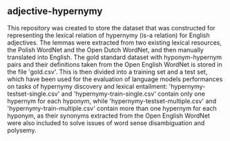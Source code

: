 ## adjective-hypernymy
This repository was created to store the dataset that was constructed for representing the lexical relation of hypernymy (is-a relation) for English adjectives. 
The lemmas were extracted from two existing lexical resources, the Polish WordNet and the Open Dutch WordNet, and then manually translated into English.
The gold standard dataset with hyponym-hypernym pairs and their definitions taken from the Open English WordNet is stored in the file 'gold.csv'.
This is then divided into a training set and a test set, which have been used for the evaluation of language models performances on tasks of hypernymy discovery and lexical entailment: 
'hypernymy-testset-single.csv' and 'hypernymy-train-single.csv' contain only one hypernym for each hyponym, while 'hypernymy-testset-multiple.csv' and 'hypernymy-train-multiple.csv' contain more than one hypernym for each hyponym, as their synonyms extracted from the Open English WordNet were also included to solve issues of word sense disambiguation and polysemy.
